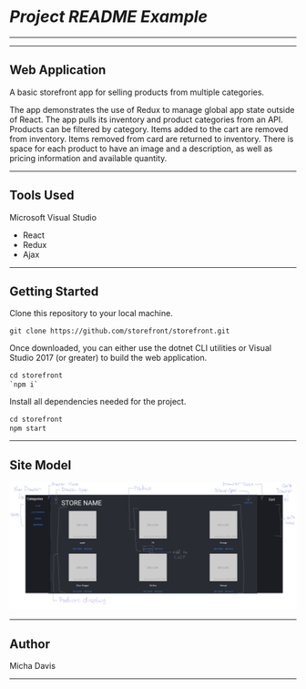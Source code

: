 # ***Project README Example***

---------------------------------
---------------------------------

## Web Application

A basic storefront app for selling products from multiple categories.

The app demonstrates the use of Redux to manage global app state outside of React. The app pulls its inventory and product categories from an API. Products can be filtered by category. Items added to the cart are removed from inventory. Items removed from card are returned to inventory. There is space for each product to have an image and a description, as well as pricing information and available quantity.

---------------------------------

## Tools Used

Microsoft Visual Studio

- React
- Redux
- Ajax

---------------------------------

## Getting Started

Clone this repository to your local machine.

```
git clone https://github.com/storefront/storefront.git
```

Once downloaded, you can either use the dotnet CLI utilities or Visual Studio 2017 (or greater) to build the web application.

```
cd storefront
`npm i`
```

Install all dependencies needed for the project.

```
cd storefront
npm start
```

---------------------------------

## Site Model

![](/assets/diagram.png)

---------------------------

## Author

Micha Davis

------------------------------
